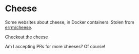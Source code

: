 # Cheese

Some websites about cheese, in Docker containers. Stolen from [errm/cheese](https://www.github.com/errm/cheese).

[Checkout the cheese](https://hub.docker.com/r/boredland/cheese/tags/)

Am I accepting PRs for more cheeses? Of course!
